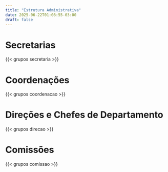 ```yaml
---
title: "Estrutura Administrativa"
date: 2025-06-22T01:08:55-03:00
draft: false
---
```


# Secretarias

{{< grupos secretaria >}}

# Coordenações

{{< grupos coordenacao >}}

# Direções e Chefes de Departamento

{{< grupos direcao >}}

# Comissões

{{< grupos comissao >}}

<!--
# Outros

{{< grupos outros >}}
-->

